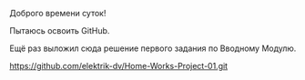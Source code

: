 
Доброго времени суток!

Пытаюсь освоить GitHub.

Ещё раз выложил сюда решение первого задания по Вводному Модулю.

https://github.com/elektrik-dv/Home-Works-Project-01.git

